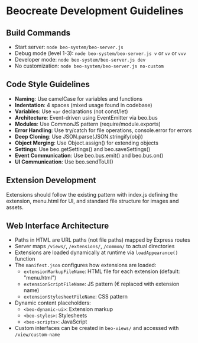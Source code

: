 # Beocreate Development Guidelines

## Build Commands
- Start server: `node beo-system/beo-server.js`
- Debug mode (level 1-3): `node beo-system/beo-server.js v` or `vv` or `vvv`
- Developer mode: `node beo-system/beo-server.js dev`
- No customization: `node beo-system/beo-server.js no-custom`

## Code Style Guidelines
- **Naming**: Use camelCase for variables and functions
- **Indentation**: 4 spaces (mixed usage found in codebase)
- **Variables**: Use `var` declarations (not const/let)
- **Architecture**: Event-driven using EventEmitter via beo.bus
- **Modules**: Use CommonJS pattern (require/module.exports)
- **Error Handling**: Use try/catch for file operations, console.error for errors
- **Deep Cloning**: Use JSON.parse(JSON.stringify(obj))
- **Object Merging**: Use Object.assign() for extending objects
- **Settings**: Use beo.getSettings() and beo.saveSettings()
- **Event Communication**: Use beo.bus.emit() and beo.bus.on()
- **UI Communication**: Use beo.sendToUI()

## Extension Development
Extensions should follow the existing pattern with index.js defining the extension,
menu.html for UI, and standard file structure for images and assets.

## Web Interface Architecture
- Paths in HTML are URL paths (not file paths) mapped by Express routes
- Server maps `/views/`, `/extensions/`, `/common/` to actual directories
- Extensions are loaded dynamically at runtime via `loadAppearance()` function
- The `manifest.json` configures how extensions are loaded:
  - `extensionMarkupFileName`: HTML file for each extension (default: "menu.html")
  - `extensionScriptFileName`: JS pattern (€ replaced with extension name)
  - `extensionStylesheetFileName`: CSS pattern
- Dynamic content placeholders:
  - `<beo-dynamic-ui>`: Extension markup
  - `<beo-styles>`: Stylesheets 
  - `<beo-scripts>`: JavaScript
- Custom interfaces can be created in `beo-views/` and accessed with `/view/custom-name`